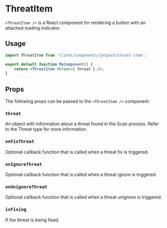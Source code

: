 # ThreatItem

`<ThreatItem />` is a React component for rendering a button with an attached loading indicator.

## Usage

```jsx
import ThreatItem from 'client/components/jetpack/threat-item';

export default function MyComponent() {
	return <ThreatItem threat={ threat } />;
}
```

## Props

The following props can be passed to the `<ThreatItem />` component:

### `threat`

An object with information about a threat found in the Scan process. Refer to the Threat type for more information.

### `onFixThreat`

Optional callback function that is called when a threat fix is triggered.

### `onIgnoreThreat`

Optional callback function that is called when a threat ignore is triggered.

### `onUnignoreThreat`

Optional callback function that is called when a threat unignore is triggered.

### `isFixing`

If the threat is being fixed.

